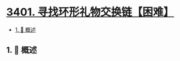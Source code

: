 # [3401. 寻找环形礼物交换链【困难】](https://github.com/tnotesjs/TNotes.leetcode/tree/main/notes/3401.%20%E5%AF%BB%E6%89%BE%E7%8E%AF%E5%BD%A2%E7%A4%BC%E7%89%A9%E4%BA%A4%E6%8D%A2%E9%93%BE%E3%80%90%E5%9B%B0%E9%9A%BE%E3%80%91)

<!-- region:toc -->

- [1. 📝 概述](#1--概述)

<!-- endregion:toc -->

## 1. 📝 概述
